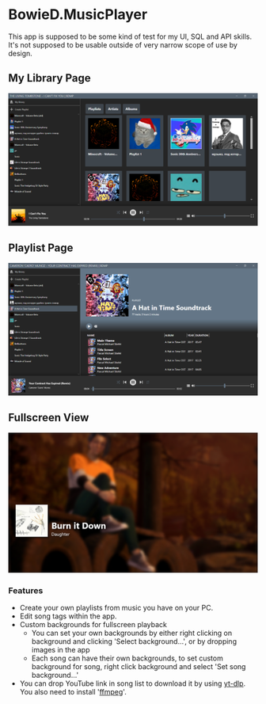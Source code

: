 # BowieD.MusicPlayer

This app is supposed to be some kind of test for my UI, SQL and API skills.
It's not supposed to be usable outside of very narrow scope of use by design.

## My Library Page

![](screens/my_library_page.png)

## Playlist Page

![](screens/playlist_page.png)

## Fullscreen View

![](screens/fullscreen_view.png)

### Features

* Create your own playlists from music you have on your PC.
* Edit song tags within the app.
* Custom backgrounds for fullscreen playback
  * You can set your own backgrounds by either right clicking on background and clicking 'Select background...', or by dropping images in the app
  * Each song can have their own backgrounds, to set custom background for song, right click background and select 'Set song background...'
* You can drop YouTube link in song list to download it by using [yt-dlp](https://github.com/yt-dlp/yt-dlp). You also need to install '[ffmpeg](https://www.ffmpeg.org/)'.
